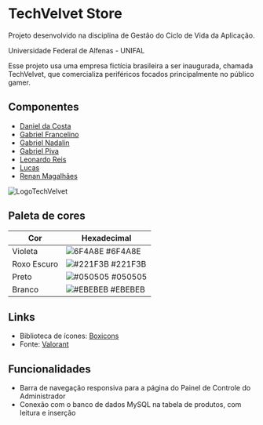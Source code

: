 # TechVelvet Store

Projeto desenvolvido na disciplina de Gestão do Ciclo de Vida da Aplicação.

Universidade Federal de Alfenas - UNIFAL

Esse projeto usa uma empresa fictícia brasileira a ser inaugurada, chamada TechVelvet, que comercializa periféricos focados principalmente no público gamer.


## Componentes

- [Daniel da Costa](https://www.github.com/DanClima)
- [Gabriel Francelino](https://www.github.com/)
- [Gabriel Nadalin](https://www.github.com/)
- [Gabriel Piva](https://www.github.com/gpiiva)
- [Leonardo Reis](https://www.github.com/)
- [Lucas](https://www.github.com/)
- [Renan Magalhães](https://www.github.com/RenannLage)



![LogoTechVelvet](https://user-images.githubusercontent.com/89847080/215497082-73bb41da-4b0c-424c-8c51-d6c7b572837a.png)

## Paleta de cores 

| Cor               | Hexadecimal                                                      |
| ----------------- | ---------------------------------------------------------------- |
| Violeta           | ![6F4A8E](https://via.placeholder.com/10/6F4A8E?text=+) #6F4A8E  |
| Roxo Escuro       | ![#221F3B](https://via.placeholder.com/10/221F3B?text=+) #221F3B |
| Preto             | ![#050505](https://via.placeholder.com/10/050505?text=+) #050505 |
| Branco            | ![#EBEBEB](https://via.placeholder.com/10/EBEBEB?text=+) #EBEBEB |


## Links

- Biblioteca de ícones: [Boxicons](https://boxicons.com/)
- Fonte: [Valorant](https://www.cdnfonts.com/valorant.font)

## Funcionalidades

- Barra de navegação responsiva para a página do Painel de Controle do Administrador
- Conexão com o banco de dados MySQL na tabela de produtos, com leitura e inserção
